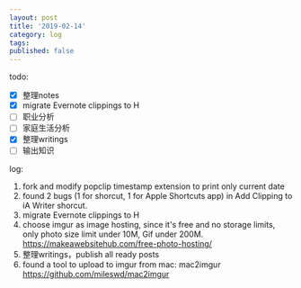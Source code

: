 ```yaml
---
layout: post
title: '2019-02-14'
category: log
tags: 
published: false
---
```


todo: 

- [x] 整理notes
- [x] migrate Evernote clippings to H
- [ ] 职业分析
- [ ] 家庭生活分析
- [x] 整理writings
- [ ] 输出知识

log:

1. fork and modify popclip timestamp extension to print only current date
2. found 2 bugs (1 for shorcut, 1 for Apple Shortcuts app) in Add Clipping to iA Writer shorcut.
3. migrate Evernote clippings to H
4. choose imgur as image hosting, since it's free and no storage limits, only photo size limit under 10M, Gif under 200M.  
	https://makeawebsitehub.com/free-photo-hosting/
5. 整理writings，publish all ready posts
6. found a tool to upload to imgur from mac: mac2imgur https://github.com/mileswd/mac2imgur
